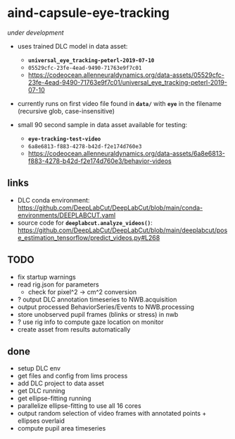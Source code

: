 # aind-capsule-eye-tracking
*under development*

- uses trained DLC model in data asset:
  - **`universal_eye_tracking-peterl-2019-07-10`**
  - `05529cfc-23fe-4ead-9490-71763e9f7c01` 
  - https://codeocean.allenneuraldynamics.org/data-assets/05529cfc-23fe-4ead-9490-71763e9f7c01/universal_eye_tracking-peterl-2019-07-10

- currently runs on first video file found in **`data/`** with **`eye`** in the filename (recursive glob, case-insensitive)

- small 90 second sample in data asset available for testing: 
  - **`eye-tracking-test-video`** 
  - `6a8e6813-f883-4278-b42d-f2e174d760e3`
  - https://codeocean.allenneuraldynamics.org/data-assets/6a8e6813-f883-4278-b42d-f2e174d760e3/behavior-videos
  
## links
- DLC conda environment: https://github.com/DeepLabCut/DeepLabCut/blob/main/conda-environments/DEEPLABCUT.yaml
- source code for **`deeplabcut.analyze_videos()`**: https://github.com/DeepLabCut/DeepLabCut/blob/main/deeplabcut/pose_estimation_tensorflow/predict_videos.py#L268

## TODO
- fix startup warnings
- read rig.json for parameters
  - check for pixel^2 -> cm^2 conversion
- ? output DLC annotation timeseries to NWB.acquisition
- output processed BehaviorSeries/Events to NWB.processing
- store unobserved pupil frames (blinks or stress) in nwb
- ? use rig info to compute gaze location on monitor
- create asset from results automatically

## done
- setup DLC env
- get files and config from lims process
- add DLC project to data asset
- get DLC running
- get ellipse-fitting running
- parallelize ellipse-fitting to use all 16 cores
- output random selection of video frames with annotated points + ellipses overlaid
- compute pupil area timeseries


